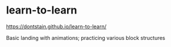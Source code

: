 # learn-to-learn
https://dontstain.github.io/learn-to-learn/

Basic landing with animations; practicing various block structures
